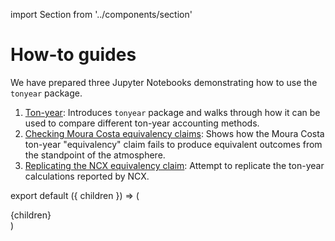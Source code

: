 import Section from '../components/section'

# How-to guides

We have prepared three Jupyter Notebooks demonstrating how to use the `tonyear` package.

1. [Ton-year](https://github.com/carbonplan/ton-year/blob/main/notebooks/ton-year.ipynb): Introduces `tonyear` package and walks through how it can be used to compare different ton-year accounting methods.
1. [Checking Moura Costa equivalency claims](https://github.com/carbonplan/ton-year/blob/main/notebooks/mc-equivalency-claim.ipynb): Shows how the Moura Costa ton-year "equivalency" claim fails to produce equivalent outcomes from the standpoint of the atmosphere.
1. [Replicating the NCX equivalency claim](https://github.com/carbonplan/ton-year/blob/main/notebooks/mc-equivalency-claim.ipynb): Attempt to replicate the ton-year calculations reported by NCX.

export default ({ children }) => (
  <Section name='How-to Guide'>{children}</Section>
)
